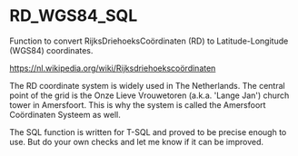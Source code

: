 # RD_WGS84_SQL
Function to convert RijksDriehoeksCoördinaten (RD) to Latitude-Longitude (WGS84) coordinates.

https://nl.wikipedia.org/wiki/Rijksdriehoekscoördinaten

The RD coordinate system is widely used in The Netherlands. The central point of the grid is the Onze Lieve Vrouwetoren (a.k.a. 'Lange Jan') church tower in Amersfoort. This is why the system is called the Amersfoort Coördinaten Systeem as well.

The SQL function is written for T-SQL and proved to be precise enough to use. But do your own checks and let me know if it can be improved.
